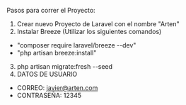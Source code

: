 Pasos para correr el Proyecto:
1. Crear nuevo Proyecto de Laravel con el nombre "Arten"
2. Instalar Breeze (Utilizar los siguientes comandos)
- "composer require laravel/breeze --dev"
- "php artisan breeze:install"
3. php artisan migrate:fresh --seed
4. DATOS DE USUARIO
- CORREO: javier@arten.com
- CONTRASEÑA: 12345
